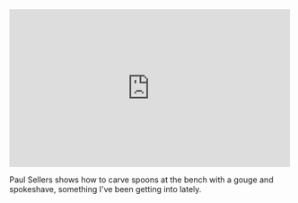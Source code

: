 <iframe width="500" height="281"  id="youtube_iframe" src="https://www.youtube.com/embed/krAIHRCx9R0?feature=oembed&amp;enablejsapi=1&amp;origin=http://safe.txmblr.com&amp;wmode=opaque" frameborder="0" allow="accelerometer; autoplay; encrypted-media; gyroscope; picture-in-picture" allowfullscreen></iframe>

Paul Sellers shows how to carve spoons at the bench with a gouge and spokeshave, something I've been getting into lately.
